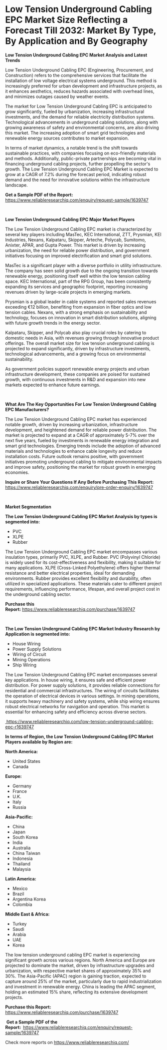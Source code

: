 <p><h1>Low Tension Underground Cabling EPC Market Size Reflecting a Forecast Till 2032: Market By Type, By Application and By Geography</h1></p><p><strong>Low Tension Underground Cabling EPC Market Analysis and Latest Trends</strong></p>
<p><p>Low Tension Underground Cabling EPC (Engineering, Procurement, and Construction) refers to the comprehensive services that facilitate the installation of low voltage electrical systems underground. This method is increasingly preferred for urban development and infrastructure projects, as it enhances aesthetics, reduces hazards associated with overhead lines, and minimizes outages caused by weather events.</p><p>The market for Low Tension Underground Cabling EPC is anticipated to grow significantly, fueled by urbanization, increasing infrastructural investments, and the demand for reliable electricity distribution systems. Technological advancements in underground cabling solutions, along with growing awareness of safety and environmental concerns, are also driving this market. The increasing adoption of smart grid technologies and renewable energy sources contributes to market expansion.</p><p>In terms of market dynamics, a notable trend is the shift towards sustainable practices, with companies focusing on eco-friendly materials and methods. Additionally, public-private partnerships are becoming vital in financing underground cabling projects, further propelling the sector's growth. The Low Tension Underground Cabling EPC Market is expected to grow at a CAGR of 7.2% during the forecast period, indicating robust demand and the need for innovative solutions within the infrastructure landscape.</p></p>
<p><strong>Get a Sample PDF of the Report:&nbsp;</strong> <a href="https://www.reliableresearchiq.com/enquiry/request-sample/1639747?utm_campaign=2346&utm_medium=2&utm_source=Github&utm_content=ia&utm_term=14022025&utm_id=low-tension-underground-cabling-epc">https://www.reliableresearchiq.com/enquiry/request-sample/1639747</a></p>
<p>&nbsp;</p>
<p><strong>Low Tension Underground Cabling EPC Major Market Players</strong></p>
<p><p>The Low Tension Underground Cabling EPC market is characterized by several key players including MasTec, KEC International, ZTT, Prysmian, KEI Industries, Nexans, Kalpataru, Skipper, Arteche, Polycab, Sumitomo, Anixter, APAR, and Gupta Power. This market is driven by increasing urbanization, the need for reliable power distribution, and government initiatives focusing on improved electrification and smart grid solutions.</p><p>MasTec is a significant player with a diverse portfolio in utility infrastructure. The company has seen solid growth due to the ongoing transition towards renewable energy, positioning itself well within the low tension cabling space. KEC International, part of the RPG Group, has been consistently expanding its services and geographic footprint, reporting increasing revenues driven by large-scale projects in emerging markets.</p><p>Prysmian is a global leader in cable systems and reported sales revenues exceeding €12 billion, benefiting from expansion in fiber optics and low tension cables. Nexans, with a strong emphasis on sustainability and technology, focuses on innovation in smart distribution solutions, aligning with future growth trends in the energy sector.</p><p>Kalpataru, Skipper, and Polycab also play crucial roles by catering to domestic needs in Asia, with revenues growing through innovative product offerings. The overall market size for low tension underground cabling is projected to expand significantly, driven by infrastructure investments, technological advancements, and a growing focus on environmental sustainability. </p><p>As government policies support renewable energy projects and urban infrastructure development, these companies are poised for sustained growth, with continuous investments in R&D and expansion into new markets expected to enhance future earnings.</p></p>
<p>&nbsp;</p>
<p><strong>What Are The Key Opportunities For Low Tension Underground Cabling EPC Manufacturers?</strong></p>
<p><p>The Low Tension Underground Cabling EPC market has experienced notable growth, driven by increasing urbanization, infrastructure development, and heightened demand for reliable power distribution. The market is projected to expand at a CAGR of approximately 5-7% over the next five years, fueled by investments in renewable energy integration and smart grid technologies. Emerging trends include the adoption of advanced materials and technologies to enhance cable longevity and reduce installation costs. Future outlook remains positive, with government initiatives promoting underground cabling to mitigate environmental impacts and improve safety, positioning the market for robust growth in emerging economies.</p></p>
<p><strong>Inquire or Share Your Questions If Any Before Purchasing This Report:</strong> <a href="https://www.reliableresearchiq.com/enquiry/pre-order-enquiry/1639747?utm_campaign=2346&utm_medium=2&utm_source=Github&utm_content=ia&utm_term=14022025&utm_id=low-tension-underground-cabling-epc">https://www.reliableresearchiq.com/enquiry/pre-order-enquiry/1639747</a></p>
<p>&nbsp;</p>
<p><strong>Market Segmentation</strong></p>
<p><strong>The Low Tension Underground Cabling EPC Market Analysis by types is segmented into:</strong></p>
<p><ul><li>PVC</li><li>XLPE</li><li>Rubber</li></ul></p>
<p><p>The Low Tension Underground Cabling EPC market encompasses various insulation types, primarily PVC, XLPE, and Rubber. PVC (Polyvinyl Chloride) is widely used for its cost-effectiveness and flexibility, making it suitable for many applications. XLPE (Cross-Linked Polyethylene) offers higher thermal resistance and better electrical properties, ideal for demanding environments. Rubber provides excellent flexibility and durability, often utilized in specialized applications. These materials cater to different project requirements, influencing performance, lifespan, and overall project cost in the underground cabling sector.</p></p>
<p><strong>Purchase this Report:&nbsp;</strong><a href="https://www.reliableresearchiq.com/purchase/1639747?utm_campaign=2346&utm_medium=2&utm_source=Github&utm_content=ia&utm_term=14022025&utm_id=low-tension-underground-cabling-epc">https://www.reliableresearchiq.com/purchase/1639747</a></p>
<p>&nbsp;</p>
<p><strong>The Low Tension Underground Cabling EPC Market Industry Research by Application is segmented into:</strong></p>
<p><ul><li>House Wiring</li><li>Power Supply Solutions</li><li>Wiring of Circuit</li><li>Mining Operations</li><li>Ship Wiring</li></ul></p>
<p><p>The Low Tension Underground Cabling EPC market encompasses several key applications. In house wiring, it ensures safe and efficient power distribution. For power supply solutions, it provides reliable connections for residential and commercial infrastructures. The wiring of circuits facilitates the operation of electrical devices in various settings. In mining operations, it supports heavy machinery and safety systems, while ship wiring ensures robust electrical networks for navigation and operation. This market is essential for enhancing safety and efficiency across diverse sectors.</p></p>
<p><a href="https://www.reliableresearchiq.com/low-tension-underground-cabling-epc-r1639747?utm_campaign=2346&utm_medium=2&utm_source=Github&utm_content=ia&utm_term=14022025&utm_id=low-tension-underground-cabling-epc">&nbsp;https://www.reliableresearchiq.com/low-tension-underground-cabling-epc-r1639747</a></p>
<p><strong>In terms of Region, the Low Tension Underground Cabling EPC Market Players available by Region are:</strong></p>
<p>
    <p> <strong> North America: </strong>
        <ul>
            <li>United States</li>
            <li>Canada</li>
        </ul>
        </p> 
    <p> <strong> Europe: </strong>
        <ul>
            <li>Germany</li>
            <li>France</li>
            <li>U.K.</li>
            <li>Italy</li>
            <li>Russia</li>
        </ul>
        </p> 
    <p> <strong> Asia-Pacific: </strong>
        <ul>
            <li>China</li>
            <li>Japan</li>
            <li>South Korea</li>
            <li>India</li>
            <li>Australia</li>
            <li>China Taiwan</li>
            <li>Indonesia</li>
            <li>Thailand</li>
            <li>Malaysia</li>
        </ul>
        </p> 
    <p> <strong> Latin America: </strong>
        <ul>
            <li>Mexico</li>
            <li>Brazil</li>
            <li>Argentina Korea</li>
            <li>Colombia</li>
        </ul>
        </p> 
    <p> <strong> Middle East & Africa: </strong>
        <ul>
            <li>Turkey</li>
            <li>Saudi</li>
            <li>Arabia</li>
            <li>UAE</li>
            <li>Korea</li>
        </ul>
    </p>
    </p>
<p><p>The low tension underground cabling EPC market is experiencing significant growth across various regions. North America and Europe are projected to dominate the market, driven by infrastructure upgrades and urbanization, with respective market shares of approximately 35% and 30%. The Asia-Pacific (APAC) region is gaining traction, expected to capture around 25% of the market, particularly due to rapid industrialization and investment in renewable energy. China is leading the APAC segment, holding an estimated 15% share, reflecting its extensive development projects.</p></p>
<p><strong>Purchase this Report: </strong><a href="https://www.reliableresearchiq.com/purchase/1639747?utm_campaign=2346&utm_medium=2&utm_source=Github&utm_content=ia&utm_term=14022025&utm_id=low-tension-underground-cabling-epc">https://www.reliableresearchiq.com/purchase/1639747</a></p>
<p>&nbsp;<strong>Get a Sample PDF of the Report:&nbsp;&nbsp;</strong><a href="https://www.reliableresearchiq.com/enquiry/request-sample/1639747?utm_campaign=2346&utm_medium=2&utm_source=Github&utm_content=ia&utm_term=14022025&utm_id=low-tension-underground-cabling-epc">https://www.reliableresearchiq.com/enquiry/request-sample/1639747</a></p>
<p><strong></strong></p>
<p>Check more reports on <a href="https://www.reliableresearchiq.com/?utm_campaign=2346&utm_medium=2&utm_source=Github&utm_content=ia&utm_term=14022025&utm_id=low-tension-underground-cabling-epc">https://www.reliableresearchiq.com/</a></p>